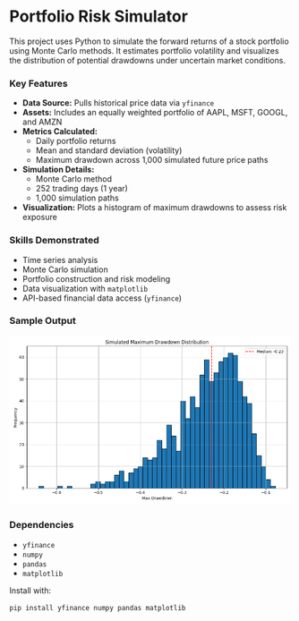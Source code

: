 # Portfolio Risk Simulator

This project uses Python to simulate the forward returns of a stock portfolio using Monte Carlo methods. It estimates portfolio volatility and visualizes the distribution of potential drawdowns under uncertain market conditions.


### Key Features

- **Data Source:** Pulls historical price data via `yfinance`
- **Assets:** Includes an equally weighted portfolio of AAPL, MSFT, GOOGL, and AMZN
- **Metrics Calculated:**
  - Daily portfolio returns
  - Mean and standard deviation (volatility)
  - Maximum drawdown across 1,000 simulated future price paths
- **Simulation Details:**
  - Monte Carlo method
  - 252 trading days (1 year)
  - 1,000 simulation paths
- **Visualization:** Plots a histogram of maximum drawdowns to assess risk exposure

### Skills Demonstrated

- Time series analysis
- Monte Carlo simulation
- Portfolio construction and risk modeling
- Data visualization with `matplotlib`
- API-based financial data access (`yfinance`)

### Sample Output

![Drawdown Histogram](drawdown_distribution.png)

### Dependencies

- `yfinance`
- `numpy`
- `pandas`
- `matplotlib`

Install with:

```bash
pip install yfinance numpy pandas matplotlib
